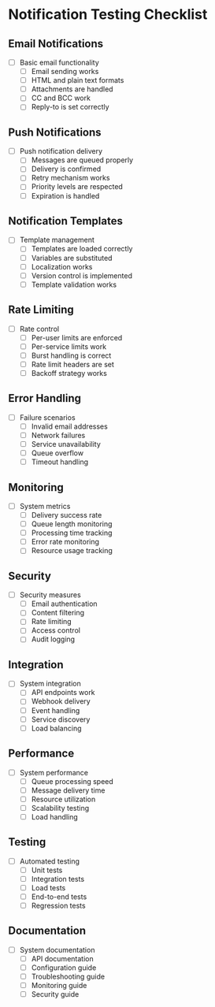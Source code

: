 # Notification Testing Checklist

## Email Notifications
- [ ] Basic email functionality
  - [ ] Email sending works
  - [ ] HTML and plain text formats
  - [ ] Attachments are handled
  - [ ] CC and BCC work
  - [ ] Reply-to is set correctly

## Push Notifications
- [ ] Push notification delivery
  - [ ] Messages are queued properly
  - [ ] Delivery is confirmed
  - [ ] Retry mechanism works
  - [ ] Priority levels are respected
  - [ ] Expiration is handled

## Notification Templates
- [ ] Template management
  - [ ] Templates are loaded correctly
  - [ ] Variables are substituted
  - [ ] Localization works
  - [ ] Version control is implemented
  - [ ] Template validation works

## Rate Limiting
- [ ] Rate control
  - [ ] Per-user limits are enforced
  - [ ] Per-service limits work
  - [ ] Burst handling is correct
  - [ ] Rate limit headers are set
  - [ ] Backoff strategy works

## Error Handling
- [ ] Failure scenarios
  - [ ] Invalid email addresses
  - [ ] Network failures
  - [ ] Service unavailability
  - [ ] Queue overflow
  - [ ] Timeout handling

## Monitoring
- [ ] System metrics
  - [ ] Delivery success rate
  - [ ] Queue length monitoring
  - [ ] Processing time tracking
  - [ ] Error rate monitoring
  - [ ] Resource usage tracking

## Security
- [ ] Security measures
  - [ ] Email authentication
  - [ ] Content filtering
  - [ ] Rate limiting
  - [ ] Access control
  - [ ] Audit logging

## Integration
- [ ] System integration
  - [ ] API endpoints work
  - [ ] Webhook delivery
  - [ ] Event handling
  - [ ] Service discovery
  - [ ] Load balancing

## Performance
- [ ] System performance
  - [ ] Queue processing speed
  - [ ] Message delivery time
  - [ ] Resource utilization
  - [ ] Scalability testing
  - [ ] Load handling

## Testing
- [ ] Automated testing
  - [ ] Unit tests
  - [ ] Integration tests
  - [ ] Load tests
  - [ ] End-to-end tests
  - [ ] Regression tests

## Documentation
- [ ] System documentation
  - [ ] API documentation
  - [ ] Configuration guide
  - [ ] Troubleshooting guide
  - [ ] Monitoring guide
  - [ ] Security guide
